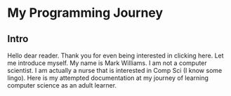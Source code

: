 # My Programming Journey
## Intro
Hello dear reader. Thank you for even being interested in clicking here. Let me introduce myself. My name is Mark Williams. I am not a computer scientist. I am actually a nurse that is interested in Comp Sci (I know some lingo). Here is my attempted documentation at my journey of learning computer science as an adult learner. 
